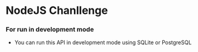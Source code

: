 # NodeJS Chanllenge

### For run in development mode
- You can run this API in development mode using SQLite or PostgreSQL